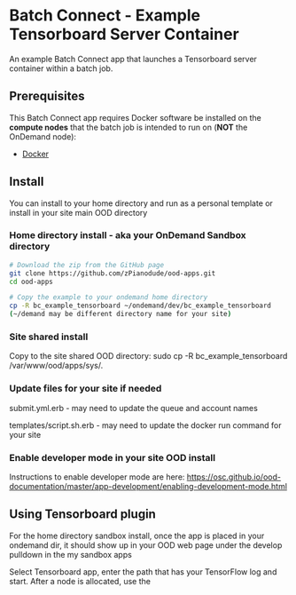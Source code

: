 # Batch Connect - Example Tensorboard Server Container

An example Batch Connect app that launches a Tensorboard server container within a
batch job.

## Prerequisites

This Batch Connect app requires Docker software be installed on the
**compute nodes** that the batch job is intended to run on (**NOT** the
OnDemand node):

- [Docker](https://runnable.com/docker/install-docker-on-linux)

## Install

You can install to your home directory and run as a personal template or install in your site main OOD directory

### Home directory install - aka your OnDemand Sandbox directory
```sh
# Download the zip from the GitHub page
git clone https://github.com/zPianodude/ood-apps.git
cd ood-apps

# Copy the example to your ondemand home directory
cp -R bc_example_tensorboard ~/ondemand/dev/bc_example_tensorboard
(~/demand may be different directory name for your site)
```
### Site shared install
Copy to the site shared OOD directory:
sudo cp -R bc_example_tensorboard /var/www/ood/apps/sys/.

### Update files for your site if needed
submit.yml.erb - may need to update the queue and account names

templates/script.sh.erb - may need to update the docker run command for your site

### Enable developer mode in your site OOD install
Instructions to enable developer mode are here:
https://osc.github.io/ood-documentation/master/app-development/enabling-development-mode.html


## Using Tensorboard plugin
For the home directory sandbox install, once the app is placed in your ondemand dir, it should show up in your OOD web page under the develop pulldown in the my sandbox apps

Select Tensorboard app, enter the path that has your TensorFlow log and start.  After a node is allocated, use the 
